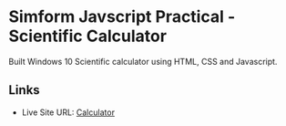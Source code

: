 # Simform Javscript Practical - Scientific Calculator

Built Windows 10 Scientific calculator using HTML, CSS and Javascript.

## Links

- Live Site URL: [Calculator](https://smit202.github.io/Scientific_calculator/)
